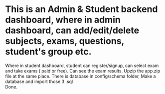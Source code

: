# This is an Admin & Student backend dashboard, where in admin dashboard, can add/edit/delete subjects, exams, questions, student's group etc.
Where in student dashboard, student can register/signup, can select exam and take exams ( paid or free). Can see the exam results. 
Upzip the app.zip file at the same place.
There is database in config/schema folder, Make a database and import those 3 .sql  
Done.
